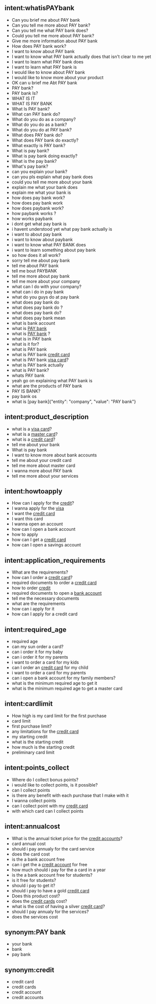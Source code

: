 ## intent:whatisPAYbank
- Can you brief me about PAY bank
- Can you tell me more about PAY bank?
- Can you tell me what PAY bank does?
- Could you tell me more about PAY bank?
- Give me more information about PAY bank
- How does PAY bank work?
- I want to know about PAY bank
- I want to know what PAY bank actually does that isn't clear to me yet
- I want to learn what PAY bank does
- I want to learn what PAY bank is
- I would like to know about PAY bank
- I would like to know more about your product
- OK can u brief me Abt PAY bank
- PAY bank?
- PAY bank Is?
- WHAT IS IT
- WHAT IS PAY BANK
- What Is PAY bank?
- What can PAY bank do?
- What do you do as a company?
- What do you do as a bank?
- What do you do at PAY bank?
- What does PAY bank do?
- What does PAY bank do exactly?
- What exactly is PAY bank?
- What is pay bank?
- What is pay bank doing exactly?
- What is the pay bank?
- What's pay bank?
- can you explain your bank?
- can you pls explain what pay bank does
- could you tell me more about your bank
- explain me what your bank does
- explain me what your bank is
- how does pay bank work?
- how does pay bank work
- how does paybank work?
- how paybank works ?
- how works paybank
- i dont get what pay bank is
- i havent understood yet what pay bank actually is
- i want to about pay bank
- i want to know about paybank
- i want to know what PAY BANK does
- i want to learn something about pay bank
- so how does it all work?
- sorry tell me about pay bank
- tell me about PAY bank
- tell me bout PAYBANK
- tell me more about pay bank
- tell me more about your company
- what can I do with your company?
- what can i do in pay bank
- what do you guys do at pay bank
- what does pay bank do
- what does pay bank do ?
- what does pay bank do?
- what does pay bank mean
- what is bank account
- what is [PAY bank](company)
- what is [PAY bank](company) ?
- what is in PAY bank
- what is it for?
- what is PAY bank
- what is PAY bank [credit card](account_type)
- what is PAY bank [visa card](account_type)?
- what is PAY bank actually
- what is PAY bank?
- whats PAY bank
- yeah go on explaining what PAY bank is
- what are the products of PAY bank
- PAY IS BANK?
- pay bank os
- what is [pay bank]{"entity": "company", "value": "PAY bank"}

## intent:product_description
- what is a [visa card](account_type)?
- what is a [master card](account_type)?
- what is a [credit card](account_type)?
- tell me about your bank
- What is pay bank
- I want to know more about bank accounts
- tell me about your credit card
- tell me more about master card
- i wanna more about PAY bank
- tell me more about your services

## intent:howtoapply
- How can I apply for the [credit](account_type)?
- I wanna apply for the [visa](account_type)
- I want the [credit card](account_type)
- I want this card
- I wanna open an account
- how can I open a bank account
- how to apply
- how can I get a [credit card](account_type)
- how can I open a savings account

## intent:application_requirements
- What are the requirements?
- how can I order a [credit card](account_type)?
- required documents to order a [credit card](account_type)
- how to order [credit](account_type)
- required documents to open a [bank account](account_type)
- tell me the necessary documents
- what are the requirements
- how can i apply for it
- how can I apply for a credit card

## intent:required_age
- required age
- can my sun order a card?
- can i order it for my baby
- can i order it for my parents
- i want to order a card for my kids
- can I order an [credit card](account_type) for my child
- i want to order a card for my parents
- can i open a bank account for my family members?
- what is the minimum required age to get it
- what is the minimum required age to get a master card

## intent:cardlimit
- How high is my card limit for the first purchase
- card limit
- first purchase limit?
- any limitations for the [credit card](account_type)
- my starting credit
- what is the starting credit
- how much is the starting credit
- preliminary card limit

## intent:points_collect
- Where do I collect bonus points?
- i would like to collect points, is it possible?
- can I collect points
- is there any benefit with each purchase that I make with it
- I wanna collect points
- can I collect point with my [credit card](account_type)
- with which card can I collect points

## intent:annualcost
- What is the annual ticket price for the [credit accounts](account_type)?
- card annual cost
- should i pay annualy for the card service
- does the card cost
- is the a bank account free
- can i get the a [credit account](account_type) for free
- how much should i pay for the a card in a year
- is the a bank account free for students?
- is it free for students?
- should i pay to get it?
- should i pay to have a gold [credit card](account_type)
- Does this product cost?
- does the [credit cards](account_type) cost?
- what is the cost of having a silver [credit card](account_type)?
- should I pay annualy for the services?
- does the services cost

## synonym:PAY bank
- your bank
- bank
- pay bank

## synonym:credit
- credit card
- credit cards
- credit account
- credit accounts